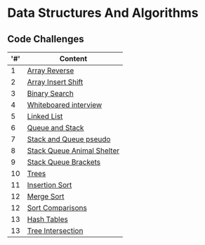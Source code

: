 # Data Structures And Algorithms

## Code Challenges

|'#' |  Content |
| ------------ | -------------|
| 1  | [Array Reverse](./array-reverse/README.md)|
| 2  | [Array Insert Shift](./array-insert-shift/README.md)|
| 3  | [Binary Search](./binary-search/README.md)|
| 4  | [Whiteboared interview](.)|
| 5  | [Linked List](./linked-list/README.md)|
| 6  | [Queue and Stack](./stack-and-queue/README.md)|
| 7  | [Stack and Queue pseudo](./stack-and-queue/stack_and_queue_pseudo/README.md)|
| 8  | [Stack Queue Animal Shelter](./stack-and-queue/stack_queue_animal_shelter/README.md)|
| 9  | [Stack Queue Brackets](./stack-and-queue/stack_queue_animal_shelter/README.md)|
| 10 | [Trees](./trees/README.md)|
| 11 | [Insertion Sort](./sorting/insertion/README.md)|
| 12 | [Merge Sort](./sorting/merge/README.md)|
| 12 | [Sort Comparisons](./sorting/sorting_comparisons/README.md)|
| 13 | [Hash Tables](./hash-tables/README.md)|
| 13 | [Tree Intersection](./tree_intersection/README.md)|










